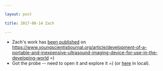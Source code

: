 ```yaml
---

layout: post

title: 2017-08-14 Zach

---
```



-   Zach's work has [been
    published](https://www.youngscientistjournal.org/article/development-of-a-portable-and-inexpensive-ultrasound-imaging-device-for-use-in-the-developing-world)
    on
    https://www.youngscientistjournal.org/article/development-of-a-portable-and-inexpensive-ultrasound-imaging-device-for-use-in-the-developing-world
    =)
-   Got the probe -- need to open it and explore it =) (or
    [here](/include/community/Zach/ZTaylor.pdf) in local).

